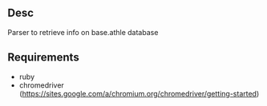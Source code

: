 ## Desc

Parser to retrieve info on base.athle database

## Requirements

* ruby
* chromedriver (https://sites.google.com/a/chromium.org/chromedriver/getting-started)
